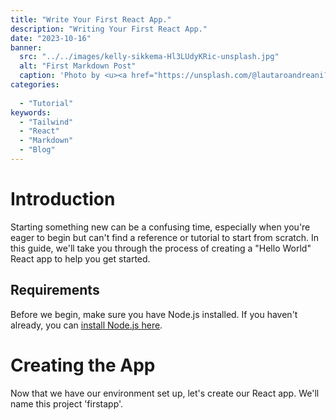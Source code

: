 ```yaml
---
title: "Write Your First React App."
description: "Writing Your First React App."
date: "2023-10-16"
banner:
  src: "../../images/kelly-sikkema-Hl3LUdyKRic-unsplash.jpg"
  alt: "First Markdown Post"
  caption: 'Photo by <u><a href="https://unsplash.com/@lautaroandreani?utm_source=medium&utm_medium=referral">Florian Olivo</a></u>'
categories:
  
  - "Tutorial"
keywords:
  - "Tailwind"
  - "React"
  - "Markdown"
  - "Blog"
---
```


# Introduction

Starting something new can be a confusing time, especially when you're eager to begin but can't find a reference or tutorial to start from scratch. In this guide, we'll take you through the process of creating a "Hello World" React app to help you get started.

## Requirements

Before we begin, make sure you have Node.js installed. If you haven't already, you can [install Node.js here](https://nodejs.org/).

# Creating the App

Now that we have our environment set up, let's create our React app. We'll name this project 'firstapp'.

